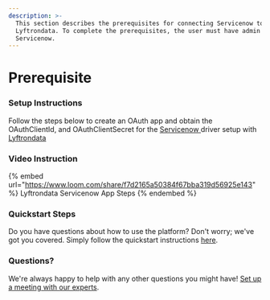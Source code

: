 ```yaml
---
description: >-
  This section describes the prerequisites for connecting Servicenow to
  Lyftrondata. To complete the prerequisites, the user must have admin access to
  Servicenow.
---
```


# Prerequisite

<mark style="color:blue;"></mark>

### Setup Instructions

Follow the steps below to create an OAuth app and obtain the OAuthClientId, and OAuthClientSecret for the [Servicenow](https://www.lyftrondata.com/integration/business-analytics/service-now/)[ ](https://www.lyftrondata.com/integration/freshdesk/)driver setup with [Lyftrondata](https://www.lyftrondata.com)

### Video Instruction

{% embed url="https://www.loom.com/share/f7d2165a50384f67bba319d56925e143" %}
Lyftrondata Servicenow App Steps
{% endembed %}

### Quickstart Steps

Do you have questions about how to use the platform? Don't worry; we've got you covered. Simply follow the quickstart instructions [here](../../../quickstart-steps.md).

### Questions? <a href="#questions" id="questions"></a>

We're always happy to help with any other questions you might have! [Set up a meeting with our experts](https://www.lyftrondata.com/book-a-meeting/).

